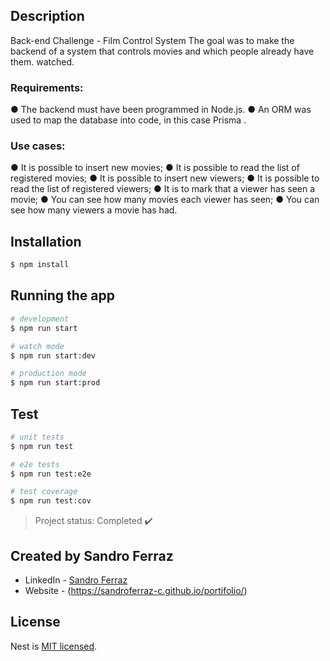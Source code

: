 
## Description

Back-end Challenge - Film Control System
The goal was to make the backend of a system that controls movies and which people already have them.
watched.

### Requirements:
● The backend must have been programmed in Node.js.
● An ORM was used to map the database into code, in this case Prisma
.
### Use cases:
● It is possible to insert new movies;
● It is possible to read the list of registered movies;
● It is possible to insert new viewers;
● It is possible to read the list of registered viewers;
● It is to mark that a viewer has seen a movie;
● You can see how many movies each viewer has seen;
● You can see how many viewers a movie has had.

## Installation

```bash
$ npm install
```

## Running the app

```bash
# development
$ npm run start

# watch mode
$ npm run start:dev

# production mode
$ npm run start:prod
```

## Test

```bash
# unit tests
$ npm run test

# e2e tests
$ npm run test:e2e

# test coverage
$ npm run test:cov
```
> Project status: Completed :heavy_check_mark:


## Created by Sandro Ferraz

- LinkedIn - [Sandro Ferraz](https://www.linkedin.com/in/sandro-ferraz-6761921b5/)
- Website - (https://sandroferraz-c.github.io/portifolio/)

## License

Nest is [MIT licensed](LICENSE).
